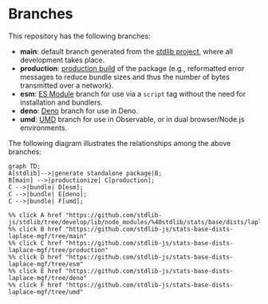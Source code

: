 <!--

@license Apache-2.0

Copyright (c) 2022 The Stdlib Authors.

Licensed under the Apache License, Version 2.0 (the "License");
you may not use this file except in compliance with the License.
You may obtain a copy of the License at

    http://www.apache.org/licenses/LICENSE-2.0

Unless required by applicable law or agreed to in writing, software
distributed under the License is distributed on an "AS IS" BASIS,
WITHOUT WARRANTIES OR CONDITIONS OF ANY KIND, either express or implied.
See the License for the specific language governing permissions and
limitations under the License.

-->

# Branches

This repository has the following branches:

-   **main**: default branch generated from the [stdlib project][stdlib-url], where all development takes place.
-   **production**: [production build][production-url] of the package (e.g., reformatted error messages to reduce bundle sizes and thus the number of bytes transmitted over a network).
-   **esm**: [ES Module][esm-url] branch for use via a `script` tag without the need for installation and bundlers.
-   **deno**: [Deno][deno-url] branch for use in Deno.
-   **umd**: [UMD][umd-url] branch for use in Observable, or in dual browser/Node.js environments.

The following diagram illustrates the relationships among the above branches:

```mermaid
graph TD;
A[stdlib]-->|generate standalone package|B;
B[main] -->|productionize| C[production];
C -->|bundle| D[esm];
C -->|bundle| E[deno];
C -->|bundle| F[umd];

%% click A href "https://github.com/stdlib-js/stdlib/tree/develop/lib/node_modules/%40stdlib/stats/base/dists/laplace/mgf"
%% click B href "https://github.com/stdlib-js/stats-base-dists-laplace-mgf/tree/main"
%% click C href "https://github.com/stdlib-js/stats-base-dists-laplace-mgf/tree/production"
%% click D href "https://github.com/stdlib-js/stats-base-dists-laplace-mgf/tree/esm"
%% click E href "https://github.com/stdlib-js/stats-base-dists-laplace-mgf/tree/deno"
%% click F href "https://github.com/stdlib-js/stats-base-dists-laplace-mgf/tree/umd"
```

[stdlib-url]: https://github.com/stdlib-js/stdlib/tree/develop/lib/node_modules/%40stdlib/stats/base/dists/laplace/mgf
[production-url]: https://github.com/stdlib-js/stats-base-dists-laplace-mgf/tree/production
[deno-url]: https://github.com/stdlib-js/stats-base-dists-laplace-mgf/tree/deno
[umd-url]: https://github.com/stdlib-js/stats-base-dists-laplace-mgf/tree/umd
[esm-url]: https://github.com/stdlib-js/stats-base-dists-laplace-mgf/tree/esm